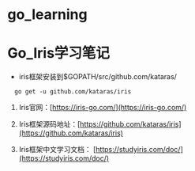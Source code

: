 # go_learning

# Go_Iris学习笔记
- iris框架安装到$GOPATH/src/github.com/kataras/
```shell
  go get -u github.com/kataras/iris
```

1) Iris官网：[https://iris-go.com/](https://iris-go.com/)  

2) Iris框架源码地址：[https://github.com/kataras/iris](https://github.com/kataras/iris)  

3) Iris框架中文学习文档： [https://studyiris.com/doc/](https://studyiris.com/doc/) 
